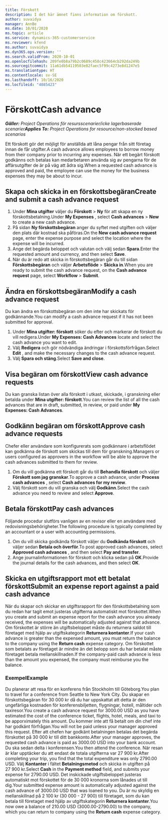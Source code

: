 ```yaml
---
title: Förskott
description: I det här ämnet finns information om förskott.
author: suvaidya
manager: AnnBe
ms.date: 10/01/2020
ms.topic: article
ms.service: dynamics-365-customerservice
ms.reviewer: kfend
ms.author: suvaidya
ms.dyn365.ops.version: ''
ms.search.validFrom: 2020-10-01
ms.openlocfilehash: 209fe0b8a79b2c0689c458c423664cb292da249b
ms.sourcegitcommit: 11a61db54119503e82faec5f99c4273e8d1247e5
ms.translationtype: HT
ms.contentlocale: sv-SE
ms.lasthandoff: 10/16/2020
ms.locfileid: "4085423"
---
```

# <a name="cash-advance"></a><span data-ttu-id="0990c-103">Förskott</span><span class="sxs-lookup"><span data-stu-id="0990c-103">Cash advance</span></span>

<span data-ttu-id="0990c-104">_**Gäller:** Project Operations för resursscenarier/icke lagerbaserade scenarier_</span><span class="sxs-lookup"><span data-stu-id="0990c-104">_**Applies To:** Project Operations for resource/non-stocked based scenarios_</span></span>

<span data-ttu-id="0990c-105">Ett förskott gör det möjligt för anställda att låna pengar från sitt företag innan de får utgifter.</span><span class="sxs-lookup"><span data-stu-id="0990c-105">A cash advance allows employees to borrow money from their company prior to incurring any expenses.</span></span> <span data-ttu-id="0990c-106">När ett begärt förskott godkänns och betalas kan medarbetaren använda sig av pengarna för de affärsutgifter de är på väg att ådra sig.</span><span class="sxs-lookup"><span data-stu-id="0990c-106">When a requested cash advance is approved and paid, the employee can use the money for the business expenses they may be about to incur.</span></span> 

## <a name="create-and-submit-a-cash-advance-request"></a><span data-ttu-id="0990c-107">Skapa och skicka in en förskottsbegäran</span><span class="sxs-lookup"><span data-stu-id="0990c-107">Create and submit a cash advance request</span></span>

1. <span data-ttu-id="0990c-108">Under **Mina utgifter** väljer du **Förskott** > **Ny** för att skapa en ny förskottsbetalning.</span><span class="sxs-lookup"><span data-stu-id="0990c-108">Under **My Expenses** , select **Cash advances** > **New** to create a new cash advance.</span></span> 
2. <span data-ttu-id="0990c-109">På sidan **Ny förskottsbegäran** anger du syftet med utgiften och väljer den plats där kostnad ska påföras.</span><span class="sxs-lookup"><span data-stu-id="0990c-109">On the **New cash advance request** page, enter the expense purpose and select the location where the expense will be incurred.</span></span>
3. <span data-ttu-id="0990c-110">Ange det begärda beloppet och valutan och välj sedan **Spara**.</span><span class="sxs-lookup"><span data-stu-id="0990c-110">Enter the requested amount and currency, and then select **Save**.</span></span> 
4. <span data-ttu-id="0990c-111">När du är redo att skicka in förskottsbegäran går du till sidan **Förskottsbegäran** och väljer **Arbetsflöde** > **Skicka in**.</span><span class="sxs-lookup"><span data-stu-id="0990c-111">When you are ready to submit the cash advance request, on the **Cash advance request** page, select **Workflow** > **Submit**.</span></span>

## <a name="modify-a-cash-advance-request"></a><span data-ttu-id="0990c-112">Ändra en förskottsbegäran</span><span class="sxs-lookup"><span data-stu-id="0990c-112">Modify a cash advance request</span></span>

<span data-ttu-id="0990c-113">Du kan ändra en förskottsbegäran om den inte har skickats för godkännande.</span><span class="sxs-lookup"><span data-stu-id="0990c-113">You can modify a cash advance request if it has not been submitted for approval.</span></span>

1. <span data-ttu-id="0990c-114">Under **Mina utgifter: förskott** söker du efter och markerar de förskott du vill redigera.</span><span class="sxs-lookup"><span data-stu-id="0990c-114">Under **My Expenses: Cash Advances** locate and select the cash advance you want to edit.</span></span>
2. <span data-ttu-id="0990c-115">Välj **Redigera** och gör nödvändiga ändringar i förskottsförfrågan.</span><span class="sxs-lookup"><span data-stu-id="0990c-115">Select **Edit** , and make the necessary changes to the cash advance request.</span></span> 
3. <span data-ttu-id="0990c-116">Välj **Spara och stäng**.</span><span class="sxs-lookup"><span data-stu-id="0990c-116">Select **Save and close**.</span></span>


## <a name="view-cash-advance-requests"></a><span data-ttu-id="0990c-117">Visa begäran om förskott</span><span class="sxs-lookup"><span data-stu-id="0990c-117">View cash advance requests</span></span>
<span data-ttu-id="0990c-118">Du kan granska listan över alla förskott i utkast, skickade, i granskning eller betalda under **Mina utgifter: förskott**.</span><span class="sxs-lookup"><span data-stu-id="0990c-118">You can review the list of all the cash advances that are in draft, submitted, in review, or paid under **My Expenses: Cash Advances**.</span></span> 

## <a name="approve-cash-advance-requests"></a><span data-ttu-id="0990c-119">Godkänn begäran om förskott</span><span class="sxs-lookup"><span data-stu-id="0990c-119">Approve cash advance requests</span></span>

<span data-ttu-id="0990c-120">Chefer eller användare som konfigurerats som godkännare i arbetsflödet kan godkänna de förskott som skickas till dem för granskning.</span><span class="sxs-lookup"><span data-stu-id="0990c-120">Managers or users configured as approvers in the workflow will be able to approve the cash advances submitted to them for review.</span></span> 

1. <span data-ttu-id="0990c-121">Om du vill godkänna ett förskott går du till **Behandla förskott** och väljer **Förskott som jag granskar**.</span><span class="sxs-lookup"><span data-stu-id="0990c-121">To approve a cash advance, under **Process cash advances** , select **Cash advances for my review**.</span></span>
2. <span data-ttu-id="0990c-122">Välj förskott som du vill granska och välj **Godkänn**.</span><span class="sxs-lookup"><span data-stu-id="0990c-122">Select the cash advance you need to review and select **Approve**.</span></span>  

## <a name="pay-cash-advances"></a><span data-ttu-id="0990c-123">Betala förskott</span><span class="sxs-lookup"><span data-stu-id="0990c-123">Pay cash advances</span></span> 
<span data-ttu-id="0990c-124">Följande procedur slutförs vanligen av en revisor eller en användare med redovisningsbehörigheter.</span><span class="sxs-lookup"><span data-stu-id="0990c-124">The following procedure is typically completed by an accountant or a user with accounting permissions.</span></span>

1. <span data-ttu-id="0990c-125">Om du vill skicka godkända förskott väljer du **Godkända förskott** och väljer sedan **Betala och överför**.</span><span class="sxs-lookup"><span data-stu-id="0990c-125">To post approved cash advances, select **Approved cash advances** , and then select **Pay and transfer**.</span></span>  
2. <span data-ttu-id="0990c-126">Ange journalinformationen för förskott och klicka sedan på **OK**.</span><span class="sxs-lookup"><span data-stu-id="0990c-126">Provide the journal details for the cash advances, and then select **OK**.</span></span> 

## <a name="submit-an-expense-report-against-a-paid-cash-advance"></a><span data-ttu-id="0990c-127">Skicka en utgiftsrapport mot ett betalat förskott</span><span class="sxs-lookup"><span data-stu-id="0990c-127">Submit an expense report against a paid cash advance</span></span> 

<span data-ttu-id="0990c-128">När du skapar och skickar en utgiftsrapport för den förskottsbetalning som du redan har tagit emot justeras utgifterna automatiskt mot förskottet.</span><span class="sxs-lookup"><span data-stu-id="0990c-128">When you create and submit an expense report for the cash advance you already received, the expenses will be automatically adjusted against that advance.</span></span> <span data-ttu-id="0990c-129">Om förskottet är större än utgiftsbeloppet måste du returnera saldot till företaget med hjälp av utgiftskategorin **Returnera kontanter**.</span><span class="sxs-lookup"><span data-stu-id="0990c-129">If your cash advance is greater than the expensed amount, you must return the balance to the company using the **Return cash** expense category.</span></span> <span data-ttu-id="0990c-130">Om förskottet som betalats av företaget är mindre än det belopp som du har betalat måste företaget betala mellanskillnaden.</span><span class="sxs-lookup"><span data-stu-id="0990c-130">If the company-paid cash advance is less than the amount you expensed, the company must reimburse you the balance.</span></span> 

### <a name="example"></a><span data-ttu-id="0990c-131">Exempel</span><span class="sxs-lookup"><span data-stu-id="0990c-131">Example</span></span>
<span data-ttu-id="0990c-132">Du planerar att resa för en konferens från Stockholm till Göteborg.</span><span class="sxs-lookup"><span data-stu-id="0990c-132">You plan to travel for a conference from Seattle to New York City.</span></span> <span data-ttu-id="0990c-133">Du skapar en förskottsbegäran för 30 000 kr då du har uppskattat att detta är den ungefärliga kostnaden för konferensbiljetten, flygningar, hotell, måltider och taxiresor.</span><span class="sxs-lookup"><span data-stu-id="0990c-133">You create a cash advance request for 3000.00 USD as you have estimated the cost of the conference ticket, flights, hotel, meals, and taxi to be apporximately this amount.</span></span> <span data-ttu-id="0990c-134">Du kommer inte att få betalt om din chef inte har godkänt förfrågan.</span><span class="sxs-lookup"><span data-stu-id="0990c-134">You will not be paid unless your manager approved this request.</span></span> <span data-ttu-id="0990c-135">Efter att chefen har godkänt betalningen betalas det begärda förskottet på 30 000 kr till ditt bankkonto.</span><span class="sxs-lookup"><span data-stu-id="0990c-135">After your manager approves, the requested cash advance is paid as 3000.00 USD into your bank account.</span></span> <span data-ttu-id="0990c-136">Du ska sedan delta i konferensen.</span><span class="sxs-lookup"><span data-stu-id="0990c-136">You then attend the conference.</span></span> <span data-ttu-id="0990c-137">När resan är klar upptäcker du att endast de totala utgifterna var 27 900 kr.</span><span class="sxs-lookup"><span data-stu-id="0990c-137">After completing your trip, you find that the total expenditure was only 2790.00 USD.</span></span> <span data-ttu-id="0990c-138">Välj **Kontanter** i fältet **Betalningsmetod** och skicka in utgiften på 27 900 kr.</span><span class="sxs-lookup"><span data-stu-id="0990c-138">Select **Cash** in the **Payment method** field, and submits your expense for 2790.00 USD.</span></span> <span data-ttu-id="0990c-139">Det inskickade utgiftsbeloppet justeras automatiskt mot förskottet för de 30 000 kronorna som lånades ut till dig.</span><span class="sxs-lookup"><span data-stu-id="0990c-139">Your submitted expense amount is automatically adjusted against the cash advance of 3000.00 USD that was loaned to you.</span></span> <span data-ttu-id="0990c-140">Du är nu skyldig en mellanskillnad på 2 100 kr (30 000 - 27 900) till företaget, som du kan betala till företaget med hjälp av utgiftskategorin **Returnera kontanter**.</span><span class="sxs-lookup"><span data-stu-id="0990c-140">You now owe a balance of 210.00 USD (3000.00-2790.00) to the company, which you can return to company using the **Return cash** expense category.</span></span> 
